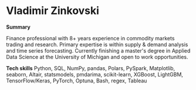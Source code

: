 # Vladimir Zinkovski

**Summary**

Finance professional with 8+ years experience in commodity markets trading and research. Primary expertise is within supply & demand analysis and time series forecasting. Currently finishing a master's degree in Applied Data Science at the University of Michigan and open to work opportunities.

**Tech skills**
Python, SQL, NumPy, pandas, Polars, PySpark, Matplotlib, seaborn, Altair, statsmodels, pmdarima, scikit-learn, XGBoost, LightGBM, TensorFlow/Keras, PyTorch, Optuna, Bash, regex, Tableau
